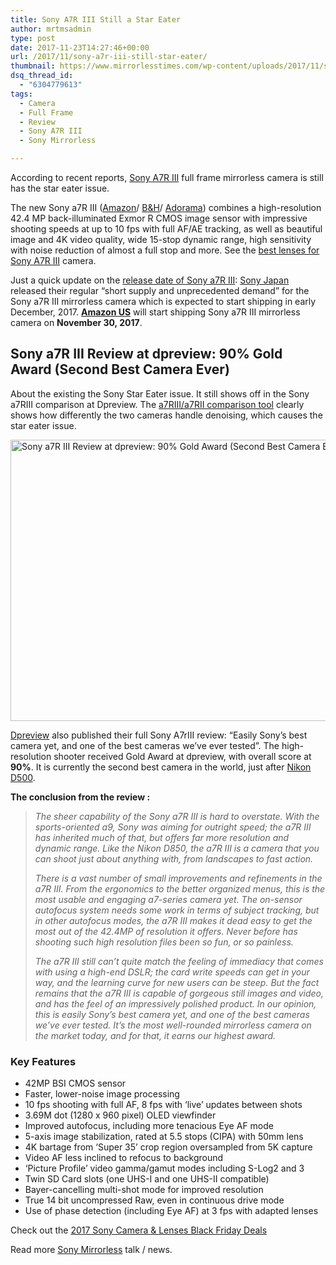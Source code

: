 ```yaml
---
title: Sony A7R III Still a Star Eater
author: mrtmsadmin
type: post
date: 2017-11-23T14:27:46+00:00
url: /2017/11/sony-a7r-iii-still-star-eater/
thumbnail: https://www.mirrorlesstimes.com/wp-content/uploads/2017/11/sony-a7r-iii-star-eater.jpg
dsq_thread_id:
  - "6304779613"
tags:
  - Camera
  - Full Frame
  - Review
  - Sony A7R III
  - Sony Mirrorless

---
```

According to recent reports, <a href="https://www.mirrorlesstimes.com/tags/sony-a7r-iii/" target="_blank" rel="noopener">Sony A7R III</a> full frame mirrorless camera is still has the star eater issue.

The new Sony a7R III (<a href="https://aax-us-east.amazon-adsystem.com/x/c/QuxMpfsOAG4bJs1BIYR1-YMAAAFf1Fo0IgEAAAFKATET3iY/https://assoc-redirect.amazon.com/g/r/http://amzn.to/2AUniPD/ref=as_at?linkCode=w61&imprToken=loINgziut6vI9OjS6RWbNg&slotNum=0" target="_blank" rel="nofollow external noopener noreferrer" data-wpel-link="external">Amazon</a>/ <a href="https://www.bhphotovideo.com/c/product/1369441-REG/sony_ilce7rm2_b_alpha_a7r_iii_mirrorless.html/BI/20175/KBID/14249" target="_blank" rel="nofollow external noopener noreferrer" data-wpel-link="external">B&H</a>/ <a href="https://adorama.evyy.net/c/63923/51926/1036?u=https%3A%2F%2Fwww.adorama.com%2Fsearchsite%2Fdefault.aspx%3Fsearchinfo%3Dsony%2Ba7r%2Biii" target="_blank" rel="nofollow external noopener noreferrer" data-wpel-link="external">Adorama</a>) combines a high-resolution 42.4 MP back-illuminated Exmor R CMOS image sensor with impressive shooting speeds at up to 10 fps with full AF/AE tracking, as well as beautiful image and 4K video quality, wide 15-stop dynamic range, high sensitivity with noise reduction of almost a full stop and more. See the <a href="https://www.mirrorlesstimes.com/2017/11/best-lenses-sony-a7r-iii/" target="_blank" rel="noopener">best lenses for Sony A7R III</a> camera.

Just a quick update on the [release date of Sony a7R III][1]: [Sony Japan][2] released their regular “short supply and unprecedented demand” for the Sony a7R III mirrorless camera which is expected to start shipping in early December, 2017. <span class="s1"><a href="https://www.amazon.com/Sony-42-4MP-Full-frame-Mirrorless-Interchangeable-Lens/dp/B076TGDHPT/?tag=mirrorlesst-20"><b>Amazon US</b></a> will start shipping Sony a7R III mirrorless camera on <strong>November 30, 2017</strong>.</span><!--more-->

## Sony a7R III Review at dpreview: 90% Gold Award (Second Best Camera Ever)

About the existing the Sony Star Eater issue. It still shows off in the Sony a7RIII comparison at Dpreview. The <a href="https://www.dpreview.com/news/3195011528/analysis-the-sony-a7r-iii-is-still-a-star-eater" target="_blank" rel="noopener">a7RIII/a7RII comparison tool</a> clearly shows how differently the two cameras handle denoising, which causes the star eater issue.

[<img class="aligncenter wp-image-1452 size-full" title="Sony a7R III Review at dpreview: 90% Gold Award (Second Best Camera Ever)" src="https://i0.wp.com/www.mirrorlesstimes.com/wp-content/uploads/2017/11/sony-a7r-iii-star-eater.jpg?resize=600%2C450&#038;ssl=1" alt="Sony a7R III Review at dpreview: 90% Gold Award (Second Best Camera Ever)" width="600" height="450" srcset="https://i0.wp.com/www.mirrorlesstimes.com/wp-content/uploads/2017/11/sony-a7r-iii-star-eater.jpg?w=1000&ssl=1 1000w, https://i0.wp.com/www.mirrorlesstimes.com/wp-content/uploads/2017/11/sony-a7r-iii-star-eater.jpg?resize=400%2C300&ssl=1 400w, https://i0.wp.com/www.mirrorlesstimes.com/wp-content/uploads/2017/11/sony-a7r-iii-star-eater.jpg?resize=768%2C576&ssl=1 768w, https://i0.wp.com/www.mirrorlesstimes.com/wp-content/uploads/2017/11/sony-a7r-iii-star-eater.jpg?resize=970%2C728&ssl=1 970w" sizes="(max-width: 600px) 100vw, 600px" data-recalc-dims="1" />][3]

<a href="https://www.dpreview.com/reviews/sony-a7r-mark-iii-review" target="_blank" rel="follow external noopener noreferrer" data-wpel-link="external">Dpreview</a> also published their full Sony A7rIII review: “Easily Sony’s best camera yet, and one of the best cameras we’ve ever tested”. The high-resolution shooter received Gold Award at dpreview, with overall score at **90%**. It is currently the second best camera in the world, just after <a href="http://amzn.to/2hKuzJs" target="_blank" rel="noopener">Nikon D500</a>.

**The conclusion from the review :**

> _The sheer capability of the Sony a7R III is hard to overstate. With the sports-oriented a9, Sony was aiming for outright speed; the a7R III has inherited much of that, but offers far more resolution and dynamic range. Like the Nikon D850, the a7R III is a camera that you can shoot just about anything with, from landscapes to fast action._
> 
> _There is a vast number of small improvements and refinements in the a7R III. From the ergonomics to the better organized menus, this is the most usable and engaging a7-series camera yet. The on-sensor autofocus system needs some work in terms of subject tracking, but in other autofocus modes, the a7R III makes it dead easy to get the most out of the 42.4MP of resolution it offers. Never before has shooting such high resolution files been so fun, or so painless._
> 
> _The a7R III still can’t quite match the feeling of immediacy that comes with using a high-end DSLR; the card write speeds can get in your way, and the learning curve for new users can be steep. But the fact remains that the a7R III is capable of gorgeous still images and video, and has the feel of an impressively polished product. In our opinion, this is easily Sony’s best camera yet, and one of the best cameras we’ve ever tested. It’s the most well-rounded mirrorless camera on the market today, and for that, it earns our highest award._

### Key Features

  * 42MP BSI CMOS sensor
  * Faster, lower-noise image processing
  * 10 fps shooting with full AF, 8 fps with &#8216;live&#8217; updates between shots
  * 3.69M dot (1280 x 960 pixel) OLED viewfinder
  * Improved autofocus, including more tenacious Eye AF mode
  * 5-axis image stabilization, rated at 5.5 stops (CIPA) with 50mm lens
  * 4K bartage from &#8216;Super 35&#8217; crop region oversampled from 5K capture
  * Video AF less inclined to refocus to background
  * &#8216;Picture Profile&#8217; video gamma/gamut modes including S-Log2 and 3
  * Twin SD Card slots (one UHS-I and one UHS-II compatible)
  * Bayer-cancelling multi-shot mode for improved resolution
  * True 14 bit uncompressed Raw, even in continuous drive mode
  * Use of phase detection (including Eye AF) at 3 fps with adapted lenses

Check out the [2017 Sony Camera & Lenses Black Friday Deals][4]

Read more [Sony Mirrorless][5] talk / news.

 [1]: https://www.mirrorlesstimes.com/2017/11/sony-a7r-iii-stock-availability-tracker/
 [2]: http://www.sony.jp/ichigan/info2/20171117.html
 [3]: https://i0.wp.com/www.mirrorlesstimes.com/wp-content/uploads/2017/11/sony-a7r-iii-star-eater.jpg?ssl=1
 [4]: https://www.mirrorlesstimes.com/2017/11/2017-sony-camera-lenses-black-friday-deals/ "2017 Sony Camera & Lenses Black Friday Deals"
 [5]: https://www.mirrorlesstimes.com/tags/sony-mirrorless/